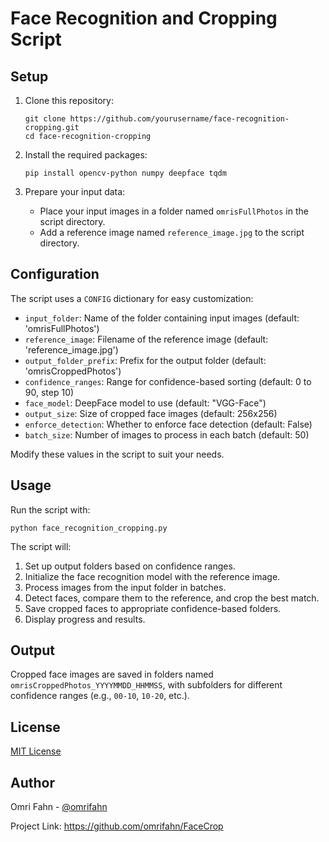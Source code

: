 # Face Recognition and Cropping Script


## Setup

1. Clone this repository:
   ```
   git clone https://github.com/yourusername/face-recognition-cropping.git
   cd face-recognition-cropping
   ```

2. Install the required packages:
   ```
   pip install opencv-python numpy deepface tqdm
   ```

3. Prepare your input data:
   - Place your input images in a folder named `omrisFullPhotos` in the script directory.
   - Add a reference image named `reference_image.jpg` to the script directory.

## Configuration

The script uses a `CONFIG` dictionary for easy customization:

- `input_folder`: Name of the folder containing input images (default: 'omrisFullPhotos')
- `reference_image`: Filename of the reference image (default: 'reference_image.jpg')
- `output_folder_prefix`: Prefix for the output folder (default: 'omrisCroppedPhotos')
- `confidence_ranges`: Range for confidence-based sorting (default: 0 to 90, step 10)
- `face_model`: DeepFace model to use (default: "VGG-Face")
- `output_size`: Size of cropped face images (default: 256x256)
- `enforce_detection`: Whether to enforce face detection (default: False)
- `batch_size`: Number of images to process in each batch (default: 50)

Modify these values in the script to suit your needs.

## Usage

Run the script with:

```
python face_recognition_cropping.py
```

The script will:
1. Set up output folders based on confidence ranges.
2. Initialize the face recognition model with the reference image.
3. Process images from the input folder in batches.
4. Detect faces, compare them to the reference, and crop the best match.
5. Save cropped faces to appropriate confidence-based folders.
6. Display progress and results.

## Output

Cropped face images are saved in folders named `omrisCroppedPhotos_YYYYMMDD_HHMMSS`, with subfolders for different confidence ranges (e.g., `00-10`, `10-20`, etc.).

## License
[MIT License](LICENSE)


## Author

Omri Fahn - [@omrifahn](https://github.com/omrifahn)

Project Link: https://github.com/omrifahn/FaceCrop
